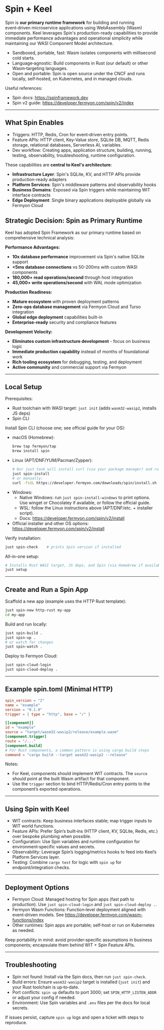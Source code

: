 # Spin + Keel

Spin is **our primary runtime framework** for building and running event‑driven microservice applications using WebAssembly (Wasm) components. Keel leverages Spin's production-ready capabilities to provide immediate performance advantages and operational simplicity while maintaining our WASI Component Model architecture.

- Sandboxed, portable, fast: Wasm isolates components with millisecond cold starts.
- Language‑agnostic: Build components in Rust (our default) or other Wasm‑targeting languages.
- Open and portable: Spin is open source under the CNCF and runs locally, self‑hosted, on Kubernetes, and in managed clouds.

Useful references:
- Spin docs: https://spinframework.dev
- Spin v2 guide: https://developer.fermyon.com/spin/v2/index

---

## What Spin Enables

- Triggers: HTTP, Redis, Cron for event‑driven entry points.
- Feature APIs: HTTP client, Key‑Value store, SQLite DB, MQTT, Redis storage, relational databases, Serverless AI, variables.
- Dev workflow: Creating apps, application structure, building, running, testing, observability, troubleshooting, runtime configuration.

These capabilities are **central to Keel's architecture**:
- **Infrastructure Layer**: Spin's SQLite, KV, and HTTP APIs provide production-ready adapters
- **Platform Services**: Spin's middleware patterns and observability hooks
- **Business Domains**: Exposed via Spin triggers while maintaining WIT interface contracts
- **Edge Deployment**: Single binary applications deployable globally via Fermyon Cloud

## Strategic Decision: Spin as Primary Runtime

Keel has adopted Spin Framework as our primary runtime based on comprehensive technical analysis:

**Performance Advantages:**
- **10x database performance** improvement via Spin's native SQLite support
- **<5ms database connections** vs 50-200ms with custom WASI components
- **180,000+ read operations/second** through host integration
- **45,000+ write operations/second** with WAL mode optimization

**Production Readiness:**
- **Mature ecosystem** with proven deployment patterns
- **Zero-ops database management** via Fermyon Cloud and Turso integration
- **Global edge deployment** capabilities built-in
- **Enterprise-ready** security and compliance features

**Development Velocity:**
- **Eliminates custom infrastructure development** - focus on business logic
- **Immediate production capability** instead of months of foundational work
- **Rich tooling ecosystem** for debugging, testing, and deployment
- **Active community** and commercial support via Fermyon

---

## Local Setup

Prerequisites:
- Rust toolchain with WASI target: `just init` (adds `wasm32-wasip2`, installs JS deps)
- Spin CLI

Install Spin CLI (choose one; see official guide for your OS):
- macOS (Homebrew):
  ```bash
  brew tap fermyon/tap
  brew install spin
  ```
- Linux (APT/DNF/YUM/Pacman/Zypper):
  ```bash
  # Our just task will install curl (via your package manager) and run the official installer
  just spin-install
  # or manually:
  curl -fsSL https://developer.fermyon.com/downloads/spin/install.sh | bash
  ```
- Windows:
  - Native Windows: run `just spin-install-windows` to print options. Use winget or Chocolatey if available, or follow the official guide.
  - WSL: follow the Linux instructions above (APT/DNF/etc. + installer script).
  - Docs: https://developer.fermyon.com/spin/v2/install
- Official installer and other OS options: https://developer.fermyon.com/spin/v2/install

Verify installation:
```bash
just spin-check    # prints Spin version if installed
```

All-in-one setup:
```bash
# Installs Rust WASI target, JS deps, and Spin (via Homebrew if available)
just setup
```

---

## Create and Run a Spin App

Scaffold a new app (example uses the HTTP Rust template):
```bash
just spin-new http-rust my-app
cd my-app
```

Build and run locally:
```bash
just spin-build .
just spin-up .
# or watch for changes
just spin-watch .
```

Deploy to Fermyon Cloud:
```bash
just spin-cloud-login
just spin-cloud-deploy .
```

---

## Example spin.toml (Minimal HTTP)

```toml
spin_version = "2"
name = "example"
version = "0.1.0"
trigger = { type = "http", base = "/" }

[[component]]
id = "example"
source = "target/wasm32-wasip2/release/example.wasm"
[component.trigger]
route = "/..."
[component.build]
# For Rust components, a common pattern is using cargo build steps
command = "cargo build --target wasm32-wasip2 --release"
```

Notes:
- For Keel, components should implement WIT contracts. The `source` should point at the built Wasm artifact for that component.
- Use the `trigger` section to bind HTTP/Redis/Cron entry points to the component’s exported operations.

---

## Using Spin with Keel

- WIT contracts: Keep business interfaces stable; map trigger inputs to WIT world functions.
- Feature APIs: Prefer Spin’s built‑ins (HTTP client, KV, SQLite, Redis, etc.) over bespoke plumbing when possible.
- Configuration: Use Spin variables and runtime configuration for environment‑specific values and secrets.
- Observability: Leverage Spin’s logging/metrics hooks to feed into Keel’s Platform Services layer.
- Testing: Combine `cargo test` for logic with `spin up` for endpoint/integration checks.

---

## Deployment Options

- Fermyon Cloud: Managed hosting for Spin apps (fast path to production). Use `just spin-cloud-login` and `just spin-cloud-deploy .`.
- Fermyon Wasm Functions: Function‑level deployment aligned with event‑driven models. See https://developer.fermyon.com/wasm-functions/index
- Other runtimes: Spin apps are portable; self‑host or run on Kubernetes as needed.

Keep portability in mind: avoid provider‑specific assumptions in business components; encapsulate them behind WIT + Spin Feature APIs.

---

## Troubleshooting

- Spin not found: Install via the Spin docs, then run `just spin-check`.
- Build errors: Ensure `wasm32-wasip2` target is installed (`just init`) and your Rust toolchain is up‑to‑date.
- Port conflicts: `spin up` defaults to port 3000; set `SPIN_HTTP_LISTEN_ADDR` or adjust your config if needed.
- Environment: Use Spin variables and `.env` files per the docs for local secrets.

If issues persist, capture `spin up` logs and open a ticket with steps to reproduce.

